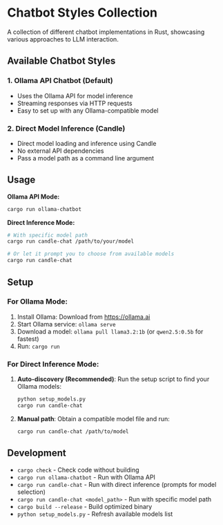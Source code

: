 # Chatbot Styles Collection

A collection of different chatbot implementations in Rust, showcasing various approaches to LLM interaction.

## Available Chatbot Styles

### 1. Ollama API Chatbot (Default)
- Uses the Ollama API for model inference
- Streaming responses via HTTP requests
- Easy to set up with any Ollama-compatible model

### 2. Direct Model Inference (Candle)
- Direct model loading and inference using Candle
- No external API dependencies
- Pass a model path as a command line argument

## Usage

**Ollama API Mode:**
```bash
cargo run ollama-chatbot
```

**Direct Inference Mode:**
```bash
# With specific model path
cargo run candle-chat /path/to/your/model

# Or let it prompt you to choose from available models
cargo run candle-chat
```

## Setup

### For Ollama Mode:
1. Install Ollama: Download from https://ollama.ai
2. Start Ollama service: `ollama serve`  
3. Download a model: `ollama pull llama3.2:1b` (or `qwen2.5:0.5b` for fastest)
4. Run: `cargo run`

### For Direct Inference Mode:
1. **Auto-discovery (Recommended)**: Run the setup script to find your Ollama models:
   ```bash
   python setup_models.py
   cargo run candle-chat
   ```
   
2. **Manual path**: Obtain a compatible model file and run:
   ```bash
   cargo run candle-chat /path/to/model
   ```

## Development

- `cargo check` - Check code without building
- `cargo run ollama-chatbot` - Run with Ollama API
- `cargo run candle-chat` - Run with direct inference (prompts for model selection)
- `cargo run candle-chat <model_path>` - Run with specific model path
- `cargo build --release` - Build optimized binary
- `python setup_models.py` - Refresh available models list